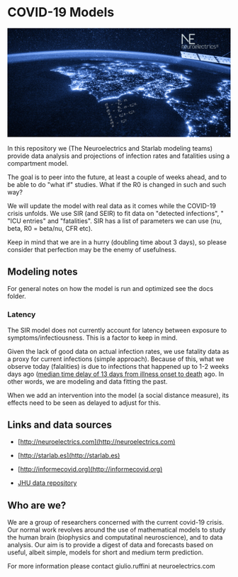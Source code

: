# COVID-19 Models
![](./images/inscientia.png)

In this repository we (The Neuroelectrics and Starlab modeling teams) provide data analysis and projections of infection rates and fatalities using a compartment model. 

The goal is to peer into the future, at least a couple of weeks ahead, and to be able to do "what if" studies. What if the R0 is changed in such and such way?

We will update the model with real data as it comes while the COVID-19 crisis unfolds. We use SIR (and SEIR) to fit data on "detected infections", " "ICU entries" and "fatalities".  SIR has a list of parameters we can use (nu, beta, R0 = beta/nu, CFR etc).

Keep in mind that we are in a hurry (doubling time about 3 days), so please consider that perfection may be the enemy of usefulness.


## Modeling notes
For general notes on how the model is run and optimized see the docs folder.
### Latency
The SIR model does not currently account for latency between exposure to symptoms/infectiousness. This is a factor to keep in mind.

Given the lack of good data on actual infection rates, we use fatality data as a proxy for current infections (simple approach). Because of this, what we observe today (falalities) is due to infections that happened up to 1-2 weeks days ago ([median time delay of 13 days from illness onset to death](https://www.ncbi.nlm.nih.gov/pmc/articles/PMC7074197/) ago. In other words, we are modeling and data fitting the past. 

When we add an intervention into the model (a social distance measure), its effects need to be seen as delayed to adjust for this.

## Links and data sources
* [http://neuroelectrics.com](http://neuroelectrics.com)

* [http://starlab.es](http://starlab.es)

* [http://informecovid.org](http://informecovid.org)

* [JHU data repository](https://github.com/CSSEGISandData/COVID-19)

## Who are we?
We are a group of researchers concerned with the current covid-19 crisis. Our normal work revolves around the use of mathematical models to study the human brain (biophysics and computatinal neuroscience), and to data analysis. Our aim is to provide a digest of data and forecasts based on useful, albeit simple, models for short and medium term prediction. 

For more information please contact giulio.ruffini at neuroelectrics.com

